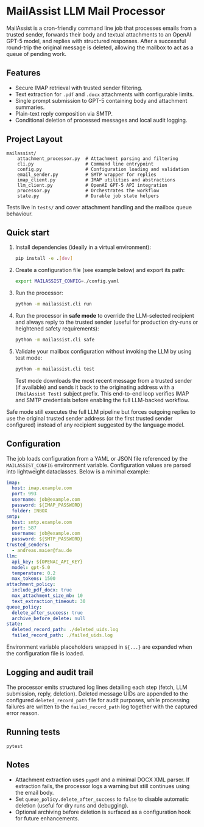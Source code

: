 # MailAssist LLM Mail Processor

MailAssist is a cron-friendly command line job that processes emails from a trusted sender, forwards their body and textual attachments to an OpenAI GPT-5 model, and replies with structured responses. After a successful round-trip the original message is deleted, allowing the mailbox to act as a queue of pending work.

## Features

- Secure IMAP retrieval with trusted sender filtering.
- Text extraction for `.pdf` and `.docx` attachments with configurable limits.
- Single prompt submission to GPT-5 containing body and attachment summaries.
- Plain-text reply composition via SMTP.
- Conditional deletion of processed messages and local audit logging.

## Project Layout

```
mailassist/
    attachment_processor.py  # Attachment parsing and filtering
    cli.py                   # Command line entrypoint
    config.py                # Configuration loading and validation
    email_sender.py          # SMTP wrapper for replies
    imap_client.py           # IMAP utilities and abstractions
    llm_client.py            # OpenAI GPT-5 API integration
    processor.py             # Orchestrates the workflow
    state.py                 # Durable job state helpers
```

Tests live in `tests/` and cover attachment handling and the mailbox queue behaviour.

## Quick start

1. Install dependencies (ideally in a virtual environment):

   ```bash
   pip install -e .[dev]
   ```

2. Create a configuration file (see example below) and export its path:

   ```bash
   export MAILASSIST_CONFIG=./config.yaml
   ```

3. Run the processor:

   ```bash
   python -m mailassist.cli run
   ```

4. Run the processor in **safe mode** to override the LLM-selected recipient and always reply to the trusted sender (useful for production dry-runs or heightened safety requirements):

   ```bash
   python -m mailassist.cli safe
   ```

5. Validate your mailbox configuration without invoking the LLM by using test mode:

   ```bash
   python -m mailassist.cli test
   ```

   Test mode downloads the most recent message from a trusted sender (if available) and sends it back to the originating
   address with a `[MailAssist Test]` subject prefix. This end-to-end loop verifies IMAP and SMTP credentials before enabling the
   full LLM-backed workflow.

Safe mode still executes the full LLM pipeline but forces outgoing replies to use the original trusted sender address (or the
first trusted sender configured) instead of any recipient suggested by the language model.

## Configuration

The job loads configuration from a YAML or JSON file referenced by the `MAILASSIST_CONFIG` environment variable. Configuration values are parsed into lightweight dataclasses. Below is a minimal example:

```yaml
imap:
  host: imap.example.com
  port: 993
  username: job@example.com
  password: ${IMAP_PASSWORD}
  folder: INBOX
smtp:
  host: smtp.example.com
  port: 587
  username: job@example.com
  password: ${SMTP_PASSWORD}
trusted_senders:
  - andreas.maier@fau.de
llm:
  api_key: ${OPENAI_API_KEY}
  model: gpt-5.0
  temperature: 0.2
  max_tokens: 1500
attachment_policy:
  include_pdf_docx: true
  max_attachment_size_mb: 10
  text_extraction_timeout: 30
queue_policy:
  delete_after_success: true
  archive_before_delete: null
state:
  deleted_record_path: ./deleted_uids.log
  failed_record_path: ./failed_uids.log
```

Environment variable placeholders wrapped in `${...}` are expanded when the configuration file is loaded.

## Logging and audit trail

The processor emits structured log lines detailing each step (fetch, LLM submission, reply, deletion). Deleted message UIDs are appended to the configured `deleted_record_path` file for audit purposes, while processing failures are written to the
`failed_record_path` log together with the captured error reason.

## Running tests

```
pytest
```

## Notes

- Attachment extraction uses `pypdf` and a minimal DOCX XML parser. If extraction fails, the processor logs a warning but still continues using the email body.
- Set `queue_policy.delete_after_success` to `false` to disable automatic deletion (useful for dry runs and debugging).
- Optional archiving before deletion is surfaced as a configuration hook for future enhancements.

